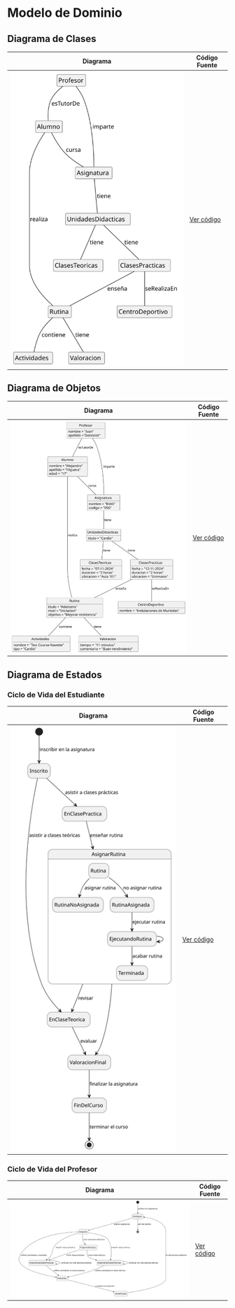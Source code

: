 # Modelo de Dominio

## Diagrama de Clases 
| Diagrama | Código Fuente |
|----------|---------------|
| ![Diagrama de Clases](https://github.com/celiabecerril/24-25-IdSw1-SDR/blob/main/Documentos/Imagenes/DiagramaClases/diagramaClases.svg)| [Ver código](https://github.com/celiabecerril/24-25-IdSw1-SDR/blob/main/Documentos/ModelosUML/evas.puml) |

## Diagrama de Objetos 
| Diagrama | Código Fuente |
|----------|---------------|
| ![Diagrama de Objetos](https://github.com/celiabecerril/24-25-IdSw1-SDR/blob/main/Documentos/Imagenes/DiagramaObjetos/DiagramaObjetos.svg)| [Ver código](https://github.com/celiabecerril/24-25-IdSw1-SDR/blob/main/Documentos/diagramaDeObjetos/diagramaDeObjetos.puml) |

## Diagrama de Estados 

### Ciclo de Vida del Estudiante
| Diagrama | Código Fuente |
|----------|---------------|
| ![Ciclo de Vida del Estudiante](https://github.com/celiabecerril/24-25-IdSw1-SDR/blob/c7c3e118a4d97d80a19f7ac6b6b112ca097afc91/Documentos/Imagenes/DiagramaEstados/cicloDeVidaEstudiante.svg)| [Ver código](https://github.com/celiabecerril/24-25-IdSw1-SDR/blob/37ef0808a5f28ba79b64e1ca70ea474d57d3cab3/Documentos/diagramaDeEstados/Alumnos/CicloDeVidaAlumno.puml) |

### Ciclo de Vida del Profesor
| Diagrama | Código Fuente |
|----------|---------------|
| ![Ciclo de Vida del Profesor](https://github.com/celiabecerril/24-25-IdSw1-SDR/blob/c7c3e118a4d97d80a19f7ac6b6b112ca097afc91/Documentos/Imagenes/DiagramaEstados/cicloDeVidaProfesor.svg)| [Ver código](https://github.com/celiabecerril/24-25-IdSw1-SDR/blob/c7c3e118a4d97d80a19f7ac6b6b112ca097afc91/Documentos/diagramaDeEstados/Profesor/cicloDeVidaProfesor.puml) |

